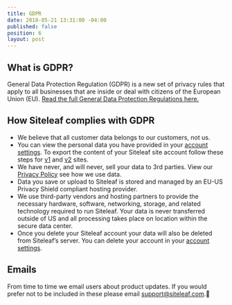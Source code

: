 ```yaml
---
title: GDPR
date: 2018-05-21 13:31:00 -04:00
published: false
position: 6
layout: post
---
```


## What is GDPR?

General Data Protection Regulation (GDPR) is a new set of privacy rules that apply to all businesses that are inside or deal with citizens of the European Union (EU). [Read the full General Data Protection Regulations here.](https://purechat.com/gdpr)

## How Siteleaf complies with GDPR

- We believe that all customer data belongs to our customers, not us.
- You can view the personal data you have provided in your [account settings](https://manage.siteleaf.com/account). To export the content of your Siteleaf site account follow these steps for [v1](https://learn.siteleaf.com/v1/export-v1/) and [v2](https://learn.siteleaf.com/themes/cli/#backing-up-your-site) sites.
- We have never, and will never, sell your data to 3rd parties. View our [Privacy Policy](https://www.siteleaf.com/privacy/) see how we use data.
- Data you save or upload to Siteleaf is stored and managed by an EU-US Privacy Shield compliant hosting provider.
- We use third-party vendors and hosting partners to provide the necessary hardware, software, networking, storage, and related technology required to run Siteleaf. Your data is never transferred outside of US and all processing takes place on location within the secure data center.
- Once you delete your Siteleaf account your data will also be deleted from Siteleaf’s server. You can delete your account in your [account settings](https://manage.siteleaf.com/account?section=danger).

## Emails

From time to time we email users about product updates. If you would prefer not to be included in these please email [support@siteleaf.com](mailto:support@siteleaf.com).